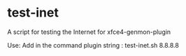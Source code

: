 test-inet
=================

A script for testing the Internet for xfce4-genmon-plugin

Use: Add in the command plugin string : test-inet.sh 8.8.8.8